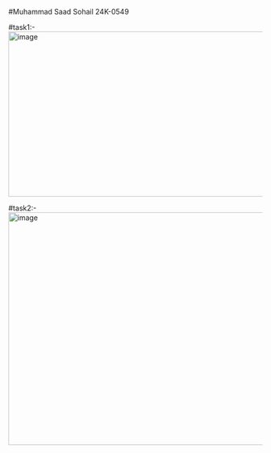 #Muhammad Saad Sohail     24K-0549

#task1:-
<img width="654" height="328" alt="image" src="https://github.com/user-attachments/assets/d145f06d-bf38-428d-af71-2b0062d6a897" />

#task2:-
<img width="832" height="462" alt="image" src="https://github.com/user-attachments/assets/9054bccb-3967-4759-848a-7858b4e52a7a" />

